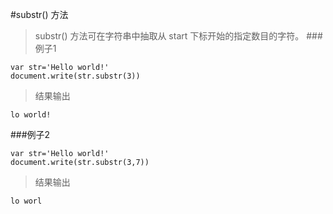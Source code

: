 #substr() 方法
>substr() 方法可在字符串中抽取从 start 下标开始的指定数目的字符。
###例子1
```
var str='Hello world!'
document.write(str.substr(3))
```
>结果输出     
```
lo world!
```
###例子2
```
var str='Hello world!'
document.write(str.substr(3,7))
```
>结果输出     
```
lo worl
```

